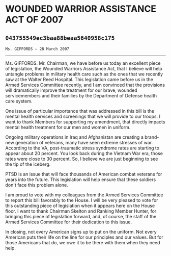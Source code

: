 # WOUNDED WARRIOR ASSISTANCE ACT OF 2007
## `043755549ec3baa88beaa5640958c175`
`Ms. GIFFORDS — 28 March 2007`

---


Ms. GIFFORDS. Mr. Chairman, we have before us today an excellent 
piece of legislation, the Wounded Warriors Assistance Act, that I 
believe will help untangle problems in military health care such as the 
ones that we recently saw at the Walter Reed Hospital. This legislation 
came before us in the Armed Services Committee recently, and I am 
convinced that the provisions will dramatically improve the treatment 
for our brave, wounded servicemembers and their families by the 
Department of Defense health care system.

One issue of particular importance that was addressed in this bill is 
the mental health services and screenings that we will provide to our 
troops. I want to thank Members for supporting my amendment, that 
directly impacts mental health treatment for our men and women in 
uniform.

Ongoing military operations in Iraq and Afghanistan are creating a 
brand-new generation of veterans, many have seen extreme stresses of 
war. According to the VA, post-traumatic stress syndrome rates are 
starting to appear about 20 percent. You look back during the Vietnam 
War era, those rates were close to 30 percent. So, I believe we are 
just beginning to see the tip of the iceberg.

PTSD is an issue that will face thousands of American combat veterans 
for years into the future. This legislation will help ensure that these 
soldiers don't face this problem alone.

I am proud to vote with my colleagues from the Armed Services 
Committee to report this bill favorably to the House. I will be very 
pleased to vote for this outstanding piece of legislation when it 
appears here on the House floor. I want to thank Chairman Skelton and 
Ranking Member Hunter, for bringing this piece of legislation forward, 
and, of course, the staff of the Armed Services Committee for their 
dedication to this issue.

In closing, not every American signs up to put on the uniform. Not 
every American puts their life on the line for our principles and our 
values. But for those Americans that do, we owe it to be there with 
them when they need help.